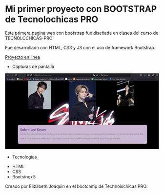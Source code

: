 # Mi primer proyecto con BOOTSTRAP de Tecnolochicas PRO

Este primera pagina web con bootstrap fue diseñada en clases del curso de TECNOLOCHICAS-PRO

Fue desarrollado con HTML, CSS y JS con el uso de framework Bootstrap.

[Proyecto en linea]()

- Capturas de pantalla


![Sección de vista previa](absset/2.png)



- Tecnologías

* HTML
* CSS
* Bootstrap 5


Creado por Elizabeth Joaquin en el bootcamp de Technolochicas PRO.